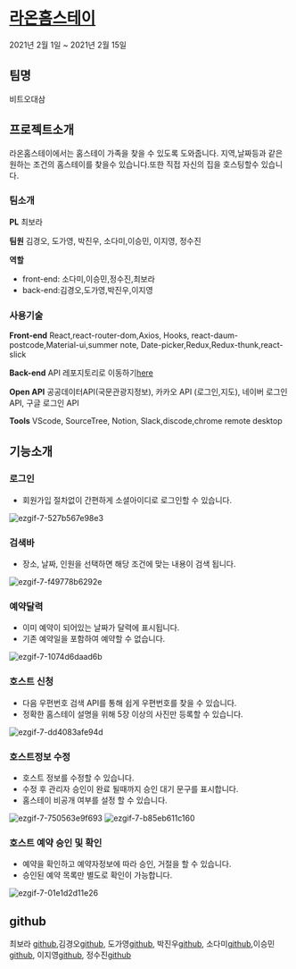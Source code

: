 # [라온홈스테이](http://raonhomestay.tk/)
2021년 2월 1일 ~ 2021년 2월 15일 

## 팀명 
비트오대삼

## 프로젝트소개
라온홈스테이에서는 홈스테이 가족을 찾을 수 있도록 도와줍니다. 지역,날짜등과 같은 원하는 조건의 홈스테이를 찾을수 있습니다.또한 직접 자신의 집을 호스팅할수 있습니다.

### 팀소개
**PL**
최보라

**팀원**
김경오, 도가영, 박진우, 소다미,이승민, 이지영, 정수진

**역할**

- front-end: 소다미,이승민,정수진,최보라
- back-end:김경오,도가영,박진우,이지영

### 사용기술
**Front-end**
React,react-router-dom,Axios, Hooks, react-daum-postcode,Material-ui,summer note, Date-picker,Redux,Redux-thunk,react-slick

**Back-end**
API 레포지토리로 이동하기[here](https://github.com/bitbanban/korea-tour)

**Open API**
공공데이터API(국문관광지정보), 카카오 API (로그인,지도), 네이버 로그인 API, 구글 로그인 API


**Tools**
 VScode, SourceTree, Notion, Slack,discode,chrome remote desktop
 
## 기능소개
 ### 로그인

- 회원가입 절차없이 간편하게 소셜아이디로 로그인할 수 있습니다.

![ezgif-7-527b567e98e3](https://user-images.githubusercontent.com/66766189/110289162-61a43580-802c-11eb-9e70-110f2576174a.gif)

### 검색바

- 장소, 날짜, 인원을 선택하면 해당 조건에 맞는 내용이 검색 됩니다.

![ezgif-7-f49778b6292e](https://user-images.githubusercontent.com/66766189/110289175-65d05300-802c-11eb-89c0-2b64c7695aff.gif)

### 예약달력

- 이미 예약이 되어있는 날짜가 달력에 표시됩니다.
- 기존 예약일을 포함하여 예약할 수 없습니다.

![ezgif-7-1074d6daad6b](https://user-images.githubusercontent.com/66766189/110289168-636df900-802c-11eb-95b0-404a02455d21.gif)


### 호스트 신청

- 다음 우편번호 검색 API를 통해 쉽게 우편번호를 찾을 수 있습니다.
- 정확한 홈스테이 설명을 위해 5장 이상의 사진만 등록할 수 있습니다.

![ezgif-7-dd4083afe94d](https://user-images.githubusercontent.com/66766189/110289173-649f2600-802c-11eb-8db3-9a95c91cb276.gif)

### 호스트정보 수정

- 호스트 정보를 수정할 수 있습니다.
- 수정 후 관리자 승인이 완료 될때까지 승인 대기 문구를 표시합니다.
- 홈스테이 비공개 여부를 설정 할 수 있습니다.

![ezgif-7-750563e9f693](https://user-images.githubusercontent.com/66766189/110289171-64068f80-802c-11eb-948a-6018fa39c681.gif)
![ezgif-7-b85eb611c160](https://user-images.githubusercontent.com/66766189/110289172-64068f80-802c-11eb-900a-69dad8e162a1.gif)

### 호스트 예약 승인 및 확인

- 예약을 확인하고 예약자정보에 따라 승인, 거절을 할 수 있습니다.
- 승인된 예약 목록만 별도로 확인이 가능합니다.

![ezgif-7-01e1d2d11e26](https://user-images.githubusercontent.com/66766189/110289150-5e10ae80-802c-11eb-9e0d-ab34c0f6aee3.gif)



## github
최보라 [github](https://github.com/september21st),김경오[github](https://github.com/KIM-KYOUNG-OH), 도가영[github](https://github.com/young-d), 박진우[github](https://github.com/krapoownij), 소다미[github](https://github.com/dami7177),이승민[github](https://github.com/smin9408), 이지영[github](https://github.com/Leejeoung), 정수진[github](https://github.com/tkznzl12)
